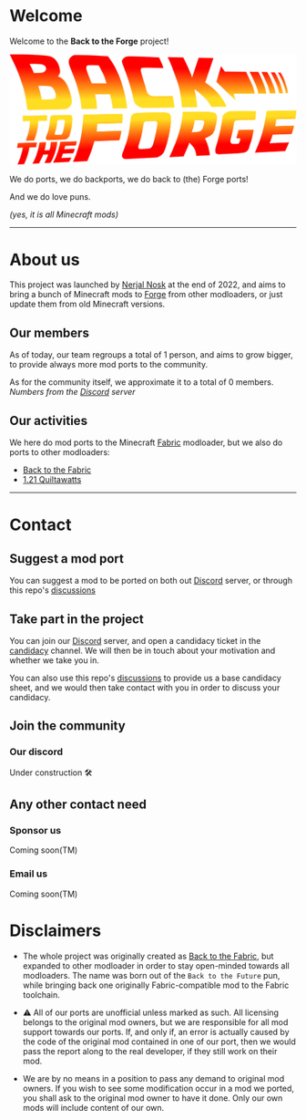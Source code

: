 # Welcome 

Welcome to the **Back to the Forge** project!

![Back to the Fabric](https://raw.githubusercontent.com/Back-to-the-Forge/.github/main/pictures/banner.png "Project logo")

We do ports, we do backports, we do back to (the) Forge ports!

And we do love puns.

_(yes, it is all Minecraft mods)_

---

# About us

This project was launched by [Nerjal Nosk](https://github.com/NerjalNosk) at the end of 2022, and aims to bring a bunch of Minecraft mods to [Forge](https://fabricmc.net) from other modloaders, or just update them from old Minecraft versions.

## Our members

As of today, our team regroups a total of <n>1</n> person, and aims to grow bigger, to provide always more mod ports to the community.

As for the community itself, we approximate it to a total of <n>0</n> members. _Numbers from the [Discord](#Our-Discord) server_

## Our activities

We here do mod ports to the Minecraft [Fabric](https://fabricmc.net) modloader, but we also do ports to other modloaders: 
* [Back to the Fabric](https://github.com/orgs/Back-to-the-Fabric)
* [1.21 Quiltawatts](https://github.com/orgs/1-21-Quiltawatts)

---

# Contact

## Suggest a mod port

You can suggest a mod to be ported on both out [Discord](#Our-Discord) server, or through this repo's [discussions](https://github.com/orgs/Back-to-the-Forge/discussions)

<!--
TODO: add announcement discussion messages to provide templates
-->

## Take part in the project

You can join our [Discord](#Our-Discord) server, and open a candidacy ticket in the [candidacy](# "Not yet available") channel. We will then be in touch about your motivation and whether we take you in.

You can also use this repo's [discussions](https://github.com/orgs/Back-to-the-Fabric/discussions/categories/candidate) to provide us a base candidacy sheet<!--TODO: add announcement template and provide link-->, and we would then take contact with you in order to discuss your candidacy.

## Join the community

### Our discord

Under construction 🛠️

## Any other contact need

### Sponsor us

Coming soon(TM)

### Email us

Coming soon(TM)

# Disclaimers

* The whole project was originally created as [Back to the Fabric](https://github.com/orgs/Back-to-the-Fabric), but expanded to other modloader in order to stay open-minded towards all modloaders. The name was born out of the `Back to the Future` pun, while bringing back one originally Fabric-compatible mod to the Fabric toolchain.

* :warning: All of our ports are unofficial unless marked as such. All licensing belongs to the original mod owners, but we are responsible for all mod support towards our ports. If, and only if, an error is actually caused by the code of the original mod contained in one of our port, then we would pass the report along to the real developer, if they still work on their mod.

* We are by no means in a position to pass any demand to original mod owners. If you wish to see some modification occur in a mod we ported, you shall ask to the original mod owner to have it done. Only our own mods will include content of our own.
